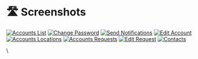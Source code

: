 # 🛣️ Screenshots

[![Accounts List](https://raw.githubusercontent.com/tomatophp/filament-accounts/master/arts/accounts-list.png)](https://raw.githubusercontent.com/tomatophp/filament-accounts/master/arts/accounts-list.png) [![Change Password](https://raw.githubusercontent.com/tomatophp/filament-accounts/master/arts/change-password.png)](https://raw.githubusercontent.com/tomatophp/filament-accounts/master/arts/change-password.png) [![Send Notifications](https://raw.githubusercontent.com/tomatophp/filament-accounts/master/arts/send-notifications.png)](https://raw.githubusercontent.com/tomatophp/filament-accounts/master/arts/send-notifications.png) [![Edit Account](https://raw.githubusercontent.com/tomatophp/filament-accounts/master/arts/edit-account.png)](https://raw.githubusercontent.com/tomatophp/filament-accounts/master/arts/edit-account.png) [![Accounts Locations](https://raw.githubusercontent.com/tomatophp/filament-accounts/master/arts/account-locations.png)](https://raw.githubusercontent.com/tomatophp/filament-accounts/master/arts/account-locations.png) [![Accounts Requests](https://raw.githubusercontent.com/tomatophp/filament-accounts/master/arts/account-requests.png)](https://raw.githubusercontent.com/tomatophp/filament-accounts/master/arts/account-requests.png) [![Edit Request](https://raw.githubusercontent.com/tomatophp/filament-accounts/master/arts/edit-request.png)](https://raw.githubusercontent.com/tomatophp/filament-accounts/master/arts/edit-request.png) [![Contacts](https://raw.githubusercontent.com/tomatophp/filament-accounts/master/arts/contacts.png)](https://raw.githubusercontent.com/tomatophp/filament-accounts/master/arts/contacts.png)

\
